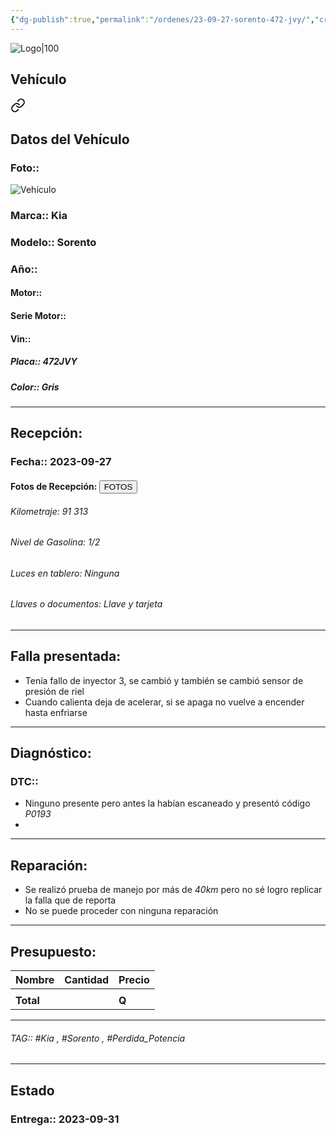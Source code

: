 ```yaml
---
{"dg-publish":true,"permalink":"/ordenes/23-09-27-sorento-472-jvy/","created":"","updated":""}
---
```


![Logo|100](http://drive.google.com/uc?export=view&id=137fl3TIZ0-PU8b-Pt0bsjclwHub_u78G)

## Vehículo

<div class="transclusion internal-embed is-loaded"><a class="markdown-embed-link" href="/vehiculos/kia/sorento-472-jvy/#datos-del-vehiculo" aria-label="Open link"><svg xmlns="http://www.w3.org/2000/svg" width="24" height="24" viewBox="0 0 24 24" fill="none" stroke="currentColor" stroke-width="2" stroke-linecap="round" stroke-linejoin="round" class="svg-icon lucide-link"><path d="M10 13a5 5 0 0 0 7.54.54l3-3a5 5 0 0 0-7.07-7.07l-1.72 1.71"></path><path d="M14 11a5 5 0 0 0-7.54-.54l-3 3a5 5 0 0 0 7.07 7.07l1.71-1.71"></path></svg></a><div class="markdown-embed">



## Datos del Vehículo 
### Foto:: 
![Vehículo](http://drive.google.com/uc?export=view&id=1hio2-oVXJCcepu8iIe-jimOktjto10qX)

### Marca:: Kia
### Modelo:: Sorento
### Año:: 
#### Motor:: 
#### Serie Motor:: 
#### Vin:: 
##### Placa:: 472JVY
##### Color:: Gris
---


</div></div>


## Recepción:
### Fecha:: 2023-09-27
#### Fotos de Recepción: <a href="http"><button class="btn success">FOTOS</button></a>

###### Kilometraje: 91 313
###### Nivel de Gasolina: 1/2
###### Luces en tablero: Ninguna
###### Llaves o documentos: Llave y tarjeta

---

## Falla presentada:
- Tenía fallo de inyector 3, se cambió y también se cambió sensor de presión de riel 
- Cuando calienta deja de acelerar, si se apaga no vuelve a encender hasta enfriarse 


---

## Diagnóstico:
### DTC:: 

- Ninguno presente pero antes la habían escaneado y presentó código *P0193*
- 

---
## Reparación:
- Se realizó prueba de manejo por más de *40km* pero no sé logro replicar la falla que de reporta 
- No se puede proceder con ninguna reparación 

---

## Presupuesto:

| Nombre | Cantidad | Precio |
| ------ | -------- | ------ |
|        |          |        |
| **Total**       |        |    **Q**    |

---

###### TAG:: #Kia , #Sorento , #Perdida_Potencia 

---

## Estado

### Entrega:: 2023-09-31